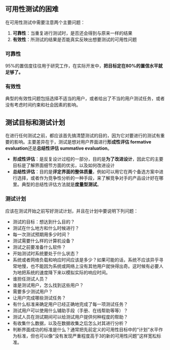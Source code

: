 ## 可用性测试的困难

在可用性测试中需要注意两个主要问题：

1. **可靠性**：当重复进行测试时，是否还会得到与原来一样的结果
2. **有效性**：所测试的结果是否能真实反映出想要测试的可用性问题



### 可靠性

95%的置信度往往用于研究工作，在实际开发中，**把目标定在80%的置信水平就足够了。**



### 有效性

典型的有效性问题包括选择不适当的用户，或者给出了不当的用户测试任务，或者没有考虑时间约束和社会因素的影响。



## 测试目标和测试计划

在进行任何测试之前，都应该首先搞清楚测试的目的，因为它对要进行的测试有重要的影响。主要差异在于，测试是想对用户界面进行**形成性评估 formative evaluation**还是**总结性评估 summative evaluation**。

- **形成性评估**：是反复设计过程的一部分，目的是**为了改进设计**，因此它的主要目标是了解界面细节方面的优劣，以及如何改进设计
- **总结性评估**：目的是**评定界面的整体质量**，例如可以用它在两个备选方案中进行选择，或者作为竞争性分析的一种手段，来了解竞争对手的产品设计好在哪里。典型的总结性评估方法就是**度量型测试**。



### 测试计划

应该在测试开始之前写好测试计划，并且在计划中要说明下列问题：

- 测试的目标：想达到什么目的？
- 测试在什么地方和什么时候进行？
- 每一次测试预期用多少时间？
- 测试需要什么样的计算机设备？
- 测试之前要准备什么软件？
- 开始测试时系统要处于什么状态？
- 系统或者网络负载和响应时间应该是多少？如果可能的话，系统不应该异乎寻常地慢，也不能因为系统或网络上没有其他用户就快得出奇。这时候有必要人为地把系统的速度降下来以模拟实际的响应时间。
- 谁担任测试人员？
- 谁是测试用户，怎么找到这些用户？
- 需要多少测试用户？
- 让用户完成哪些测试任务？
- 有什么标准来确定用户已经正确地完成了每一项测试任务？
- 测试用户可以使用什么辅助手段（手册、在线帮助等等）？
- 测试人员在测试期间可以给测试用户提供何种程度的帮助？
- 有收集什么数据，以及在数据收集之后怎么对其进行分析？
- 判断界面成功的标准是什么？通常把先前定义的可用性目标中的“计划”水平作为标准，但也可以像“没有发现严重程度高于3的新的可用性问题”这样宽松标准。